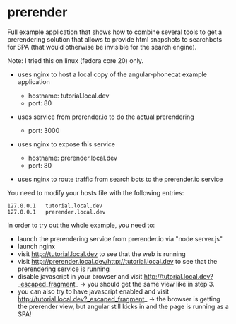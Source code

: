 prerender
=========
Full example application that shows how to combine several tools to get a prerendering solution
 that allows to provide html snapshots to searchbots for SPA (that would otherwise be invisible for the search engine).

 Note: I tried this on linux (fedora core 20) only.

- uses nginx to host a local copy of the angular-phonecat example application
    - hostname: tutorial.local.dev
    - port: 80

- uses service from prerender.io to do the actual prerendering
    - port: 3000

- uses nginx to expose this service
    - hostname: prerender.local.dev
    - port: 80

- uses nginx to route traffic from search bots to the prerender.io service

You need to modify your hosts file with the following entries:

    127.0.0.1   tutorial.local.dev
    127.0.0.1   prerender.local.dev

In order to try out the whole example, you need to:
- launch the prerendering service from prerender.io via "node server.js"
- launch nginx
- visit http://tutorial.local.dev to see that the web is running
- visit http://prerender.local.dev/http://tutorial.local.dev to see that the prerendering service is running
- disable javascript in your browser and visit http://tutorial.local.dev?_escaped_fragment_ -> you should get the same view like in step 3.
- you can also try to have javascript enabled and visit http://tutorial.local.dev?_escaped_fragment_ -> the browser is getting the prerender view, but angular still kicks in and the page is running as a SPA!
